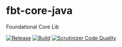 # fbt-core-java
Foundational Core Lib

[![Release](https://img.shields.io/github/v/release/funbasetools/fbt-core-java?include_prereleases&label=Release&logo=Github)](https://github.com/funbasetools/fbt-core-java/releases)
[![Build](https://img.shields.io/github/workflow/status/funbasetools/fbt-core-java/Build?label=Build&logo=Github)](https://github.com/funbasetools/fbt-core-java/releases)
[![Scrutinizer Code Quality](https://scrutinizer-ci.com/g/funbasetools/fbt-core-java/badges/quality-score.png?b=master&text=Code%20Quality)](https://scrutinizer-ci.com/g/funbasetools/fbt-core-java/?branch=master)
